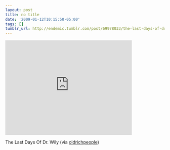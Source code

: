 ```yaml
---
layout: post
title: no title
date: '2009-01-12T10:15:50-05:00'
tags: []
tumblr_url: http://endemic.tumblr.com/post/69978033/the-last-days-of-dr-wily-via-oldrichpeople
---
```

<iframe width="400" height="300" id="youtube_iframe" src="https://www.youtube.com/embed/RpP_BKPa5Oc?feature=oembed&amp;enablejsapi=1&amp;origin=http://safe.txmblr.com&amp;wmode=opaque" frameborder="0" allowfullscreen></iframe>  

The Last Days Of Dr. Wily (via [oldrichpeople](http://youtube.com/user/oldrichpeople))

